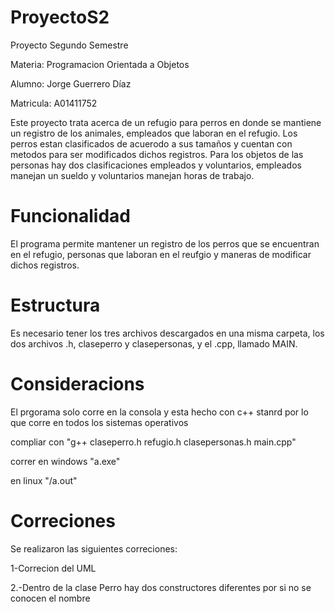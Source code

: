 # ProyectoS2
Proyecto Segundo Semestre

Materia: Programacion Orientada a Objetos

Alumno: Jorge Guerrero Díaz 

Matricula:  A01411752

Este proyecto trata acerca de un refugio para perros en donde se mantiene un registro de los animales, empleados que laboran en el refugio. Los perros estan clasificados de acuerodo a sus tamaños y cuentan con metodos para ser modificados dichos registros. Para los objetos de las personas hay dos clasificaciones empleados y voluntarios, empleados manejan un sueldo y voluntarios manejan horas de trabajo.  

# Funcionalidad

El programa permite mantener un registro de los perros que se encuentran en el refugio, personas que laboran en el reufgio y maneras de modificar dichos registros.

# Estructura
Es necesario tener los tres archivos descargados en una misma carpeta, los dos archivos .h, claseperro y clasepersonas, y el .cpp, llamado MAIN.

# Consideracions 
El prgorama solo corre en la consola y esta hecho con c++ stanrd por lo que corre en todos los sistemas operativos 

compliar con "g++ claseperro.h refugio.h clasepersonas.h main.cpp"

correr en windows "a.exe"

en linux "/a.out"

# Correciones 
Se realizaron las siguientes correciones:

1-Correcion del UML

2.-Dentro de la clase Perro hay dos constructores diferentes por si no se conocen el nombre 
